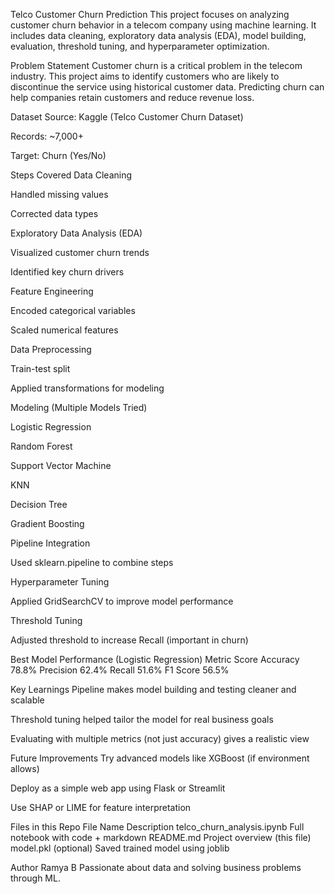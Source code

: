 Telco Customer Churn Prediction
This project focuses on analyzing customer churn behavior in a telecom company using machine learning. It includes data cleaning, exploratory data analysis (EDA), model building, evaluation, threshold tuning, and hyperparameter optimization.

Problem Statement
Customer churn is a critical problem in the telecom industry. This project aims to identify customers who are likely to discontinue the service using historical customer data. Predicting churn can help companies retain customers and reduce revenue loss.

Dataset
Source: Kaggle (Telco Customer Churn Dataset)

Records: ~7,000+

Target: Churn (Yes/No)

Steps Covered
Data Cleaning

Handled missing values

Corrected data types

Exploratory Data Analysis (EDA)

Visualized customer churn trends

Identified key churn drivers

Feature Engineering

Encoded categorical variables

Scaled numerical features

Data Preprocessing

Train-test split

Applied transformations for modeling

Modeling (Multiple Models Tried)

Logistic Regression

Random Forest

Support Vector Machine

KNN

Decision Tree

Gradient Boosting

Pipeline Integration

Used sklearn.pipeline to combine steps

Hyperparameter Tuning

Applied GridSearchCV to improve model performance

Threshold Tuning

Adjusted threshold to increase Recall (important in churn)

Best Model Performance (Logistic Regression)
Metric	Score
Accuracy	78.8%
Precision	62.4%
Recall	51.6%
F1 Score	56.5%

Key Learnings
Pipeline makes model building and testing cleaner and scalable

Threshold tuning helped tailor the model for real business goals

Evaluating with multiple metrics (not just accuracy) gives a realistic view

Future Improvements
Try advanced models like XGBoost (if environment allows)

Deploy as a simple web app using Flask or Streamlit

Use SHAP or LIME for feature interpretation

Files in this Repo
File Name	Description
telco_churn_analysis.ipynb	Full notebook with code + markdown
README.md	Project overview (this file)
model.pkl (optional)	Saved trained model using joblib

Author
Ramya B
Passionate about data and solving business problems through ML.
